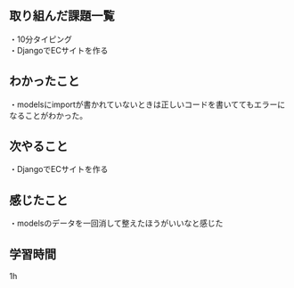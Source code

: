 ## 取り組んだ課題一覧
・10分タイピング
<br>・DjangoでECサイトを作る

## わかったこと
・modelsにimportが書かれていないときは正しいコードを書いててもエラーになることがわかった。
## 次やること
・DjangoでECサイトを作る

## 感じたこと
・modelsのデータを一回消して整えたほうがいいなと感じた
## 学習時間
1h
